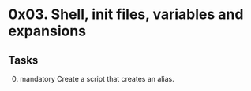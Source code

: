 # 0x03. Shell, init files, variables and expansions #
## Tasks ##
0. <o> mandatory
Create a script that creates an alias.
